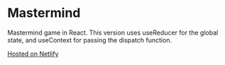 # Mastermind

Mastermind game in React. This version uses useReducer for the global state, and useContext for passing the dispatch function.

[Hosted on Netlify]()
